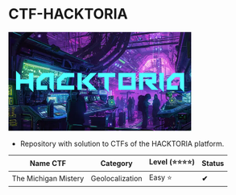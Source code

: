 # CTF-HACKTORIA

![Hacktoria](./img/hacktoria.png)

- Repository with solution to CTFs of the HACKTORIA platform.

| **Name CTF** | **Category** | **Level (⭐⭐⭐⭐)** | **Status** |
|--------------|--------------|----------------------|------------|
| The Michigan Mistery | Geolocalization | Easy ⭐ | **✔** |
